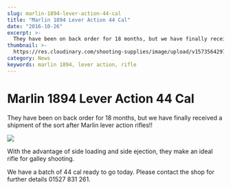 ```yaml
---
slug: marlin-1894-lever-action-44-cal
title: "Marlin 1894 Lever Action 44 Cal"
date: "2016-10-26"
excerpt: >-
  They have been on back order for 18 months, but we have finally received a shipment of the sort after Marlin lever action rifles!!
thumbnail: >-
  https://res.cloudinary.com/shooting-supplies/image/upload/v1573564297/1894_apjzin_jltbeg-1_ciibwy.png
category: News
keywords: marlin 1894, lever action, rifle
---
```


# **Marlin 1894 Lever Action 44 Cal**

They have been on back order for 18 months, but we have finally received a shipment of the sort after Marlin lever action rifles!!

![](https://res.cloudinary.com/shooting-supplies/image/upload/v1573564297/1894_apjzin_jltbeg-1_ciibwy.png)

With the advantage of side loading and side ejection, they make an ideal rifle for galley shooting.

We have a batch of 44 cal ready to go today. Please contact the shop for further details 01527 831 261.
